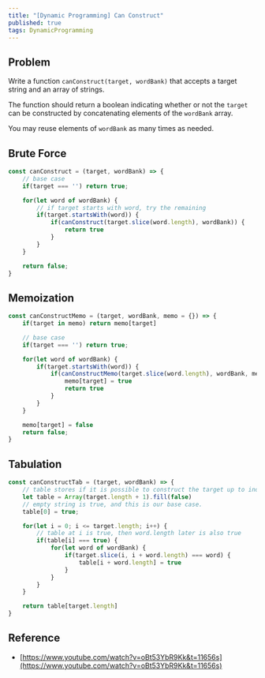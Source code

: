 ```yaml
---
title: "[Dynamic Programming] Can Construct"
published: true
tags: DynamicProgramming
---
```


## Problem

Write a function `canConstruct(target, wordBank)` that accepts a target string
and an array of strings.

The function should return a boolean indicating whether or not the `target` can
be constructed by concatenating elements of the `wordBank` array.

You may reuse elements of `wordBank` as many times as needed.

## Brute Force

```javascript
const canConstruct = (target, wordBank) => {
	// base case
	if(target === '') return true;

	for(let word of wordBank) {
		// if target starts with word, try the remaining
		if(target.startsWith(word)) {
			if(canConstruct(target.slice(word.length), wordBank)) {
				return true
			}
		}
	}

	return false;
}
```

## Memoization

```javascript
const canConstructMemo = (target, wordBank, memo = {}) => {
	if(target in memo) return memo[target]

	// base case
	if(target === '') return true;

	for(let word of wordBank) {
		if(target.startsWith(word)) {
			if(canConstructMemo(target.slice(word.length), wordBank, memo)) {
				memo[target] = true
				return true
			}
		}
	}

	memo[target] = false
	return false;
}
```

## Tabulation

```javascript
const canConstructTab = (target, wordBank) => {
	// table stores if it is possible to construct the target up to index
	let table = Array(target.length + 1).fill(false)
	// empty string is true, and this is our base case.
	table[0] = true;

	for(let i = 0; i <= target.length; i++) {
		// table at i is true, then word.length later is also true
		if(table[i] === true) {
			for(let word of wordBank) {
				if(target.slice(i, i + word.length) === word) {
					table[i + word.length] = true
				}
			}
		}
	}

	return table[target.length]
}
```

## Reference

- [https://www.youtube.com/watch?v=oBt53YbR9Kk&t=11656s](https://www.youtube.com/watch?v=oBt53YbR9Kk&t=11656s)